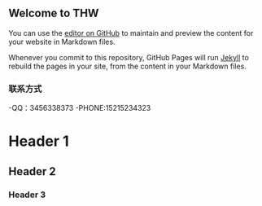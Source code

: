 ## Welcome to THW

You can use the [editor on GitHub](https://github.com/CQUPT2020210431/CQUPT2020210431.github.io/edit/main/README.md) to maintain and preview the content for your website in Markdown files.

Whenever you commit to this repository, GitHub Pages will run [Jekyll](https://jekyllrb.com/) to rebuild the pages in your site, from the content in your Markdown files.

### 联系方式
-QQ：3456338373
-PHONE:15215234323


# Header 1
## Header 2
### Header 3


